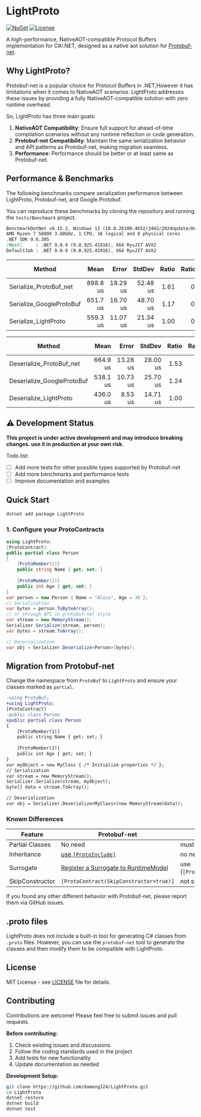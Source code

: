 # LightProto

[![NuGet](https://img.shields.io/nuget/v/LightProto.svg)](https://www.nuget.org/packages/LightProto/)
[![License](https://img.shields.io/github/license/dameng324/LightProto.svg)](LICENSE)

A high-performance, NativeAOT-compatible Protocol Buffers implementation for C#/.NET, designed as a native aot solution
for [Protobuf-net](https://github.com/protobuf-net/protobuf-net).

## Why LightProto?

Protobuf-net is a popular choice for Protocol Buffers in .NET,However it has limitations when it comes to NativeAOT
scenarios. LightProto addresses these issues by providing a fully NativeAOT-compatible solution with zero runtime
overhead.

So, LightProto has three main goals:

1. **NativeAOT Compatibility**: Ensure full support for ahead-of-time compilation scenarios without any runtime
   reflection or code generation.
2. **Protobuf-net Compatibility**: Maintain the same serialization behavior and API patterns as Protobuf-net, making
   migration seamless.
3. **Performance**: Performance should be better or at least same as Protobuf-net.

## Performance & Benchmarks

The following benchmarks compare serialization performance between LightProto, Protobuf-net, and Google.Protobuf.

You can reproduce these benchmarks by cloning the repository and running the `tests/Benchmark` project.

```md
BenchmarkDotNet v0.15.2, Windows 11 (10.0.26100.4652/24H2/2024Update/HudsonValley)
AMD Ryzen 7 5800X 3.80GHz, 1 CPU, 16 logical and 8 physical cores
.NET SDK 9.0.305
[Host]     : .NET 9.0.9 (9.0.925.41916), X64 RyuJIT AVX2
DefaultJob : .NET 9.0.9 (9.0.925.41916), X64 RyuJIT AVX2
```

| Method                   |     Mean |    Error |   StdDev | Ratio | RatioSD | Allocated | Alloc Ratio |
|--------------------------|---------:|---------:|---------:|------:|--------:|----------:|------------:|
| Serialize_ProtoBuf_net   | 898.8 us | 18.29 us | 52.48 us |  1.61 |    0.11 | 526.41 KB |        1.03 |
| Serialize_GoogleProtoBuf | 651.7 us | 16.70 us | 48.70 us |  1.17 |    0.10 | 512.95 KB |        1.00 |
| Serialize_LightProto     | 559.3 us | 11.07 us | 21.34 us |  1.00 |    0.05 | 512.95 KB |        1.00 |

| Method                     |     Mean |    Error |   StdDev | Ratio | RatioSD | Allocated | Alloc Ratio |
|----------------------------|---------:|---------:|---------:|------:|--------:|----------:|------------:|
| Deserialize_ProtoBuf_net   | 664.9 us | 13.28 us | 28.00 us |  1.53 |    0.08 |    562 KB |        0.88 |
| Deserialize_GoogleProtoBuf | 538.1 us | 10.73 us | 25.70 us |  1.24 |    0.07 |  648.7 KB |        1.02 |
| Deserialize_LightProto     | 436.0 us |  8.53 us | 14.71 us |  1.00 |    0.05 | 635.15 KB |        1.00 |

## ⚠️ Development Status

**This project is under active development and may introduce breaking changes. use it in production at your own risk.**

Todo list:

- [ ] Add more tests for other possible types supported by Protobuf-net
- [ ] Add more benchmarks and performance tests
- [ ] Improve documentation and examples

## Quick Start

```bash
dotnet add package LightProto
```

### 1. Configure your ProtoContracts

```cs
using LightProto;
[ProtoContract]
public partial class Person 
{
    [ProtoMember(1)]
    public string Name { get; set; }
    
    [ProtoMember(2)]  
    public int Age { get; set; }
}
var person = new Person { Name = "Alice", Age = 30 };
// Serialization
var bytes = person.ToByteArray();
// or through API in protobuf-net style
var stream = new MemoryStream();
Serializer.Serialize(stream, person);
var bytes = stream.ToArray();

// Deserialization  
var obj = Serializer.Deserialize<Person>(bytes);
```

## Migration from Protobuf-net

Change the namespace from `ProtoBuf` to `LightProto` and ensure your classes marked as `partial`.

```diff
-using ProtoBuf;
+using LightProto;
[ProtoContract]
-public class Person
+public partial class Person
{
    [ProtoMember(1)]
    public string Name { get; set; }
    
    [ProtoMember(2)]  
    public int Age { get; set; }
}
var myObject = new MyClass { /* Initialize properties */ };
// Serialization
var stream = new MemoryStream();
Serializer.Serialize(stream, myObject);
byte[] data = stream.ToArray();

// Deserialization  
var obj = Serializer.Deserialize<MyClass>(new MemoryStream(data));
```

### Known Differences

| Feature         | Protobuf-net                                                                                                                                         | LightProto                         |
|-----------------|------------------------------------------------------------------------------------------------------------------------------------------------------|------------------------------------|
| Partial Classes | No need                                                                                                                                              | must                               |
| Inheritance     | [use `[ProtoInclude]`](https://github.com/protobuf-net/protobuf-net?tab=readme-ov-file#inheritance)                                                  | no need`[ProtoInclude]`            |
| Surrogate       | [Register a Surrogate to RuntimeModel](https://stackoverflow.com/questions/14796296/serializing-listt-using-a-surrogate-with-protobuf-net-exception) | use (`[ProtoProxy]`+`ProxyFor<T>`) |
| SkipConstructor | `[ProtoContract(SkipConstructor=true)]`                                                                                                              | not supported)                     |

If you found any other different behavior with Protobuf-net, please report them via GitHub issues.

## .proto files

LightProto does not include a built-in tool for generating C# classes from `.proto` files. However, you can use the
`protobuf-net` tool to generate the classes and then modify them to be compatible with LightProto.

## License

MIT License - see [LICENSE](LICENSE) file for details.

## Contributing

Contributions are welcome! Please feel free to submit issues and pull requests.

**Before contributing:**

1. Check existing issues and discussions
2. Follow the coding standards used in the project
3. Add tests for new functionality
4. Update documentation as needed

**Development Setup:**

```bash
git clone https://github.com/dameng324/LightProto.git
cd LightProto
dotnet restore
dotnet build
dotnet test
```
